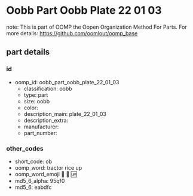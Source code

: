 # Oobb Part Oobb Plate 22 01 03  

note: This is part of OOMP the Oopen Organization Method For Parts. For more details: https://github.com/oomlout/oomp_base

##  part details





### id
* oomp_id: oobb_part_oobb_plate_22_01_03
  * classification: oobb
  * type: part
  * size: oobb
  * color: 
  * description_main: plate_22_01_03
  * description_extra: 
  * manufacturer: 
  * part_number: 

### other_codes
* short_code: ob
* oomp_word: tractor rice up
* oomp_word_emoji :tractor: :rice: :up:
* md5_6_alpha: 95qf0
* md5_6: eabdfc